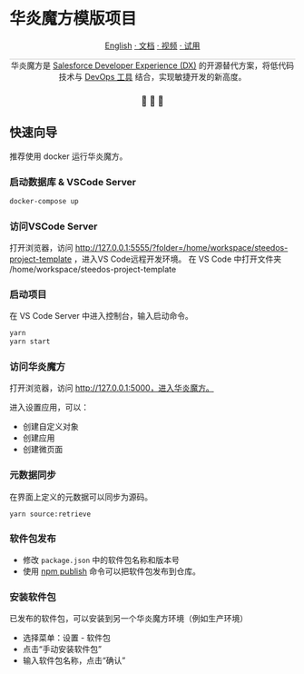 华炎魔方模版项目
===

<p align="center">
<a href="./README_en.md">English</a>
<a href="https://www.steedos.cn/docs/"> · 文档</a>
<a href="https://www.steedos.cn/videos/"> · 视频</a>
<a href="https://demo.steedos.cn"> · 试用</a>
</p>


<p align="center" style="border-top: solid 1px #cccccc">
  华炎魔方是 <a href="https://developer.salesforce.com/developer-centers/developer-experience" target="_blank">Salesforce Developer Experience (DX)</a> 的开源替代方案，将低代码技术与 <a href="https://www.steedos.cn/docs/deploy/devops"> DevOps 工具</a> 结合，实现敏捷开发的新高度。 
</p>

<h3 align="center">
 🤖 🎨 🚀
</h3>


## 快速向导

推荐使用 docker 运行华炎魔方。

### 启动数据库 & VSCode Server

```bash
docker-compose up
```

### 访问VSCode Server

打开浏览器，访问 http://127.0.0.1:5555/?folder=/home/workspace/steedos-project-template ，进入VS Code远程开发环境。
在 VS Code 中打开文件夹 /home/workspace/steedos-project-template

### 启动项目

在 VS Code Server 中进入控制台，输入启动命令。 

```bash
yarn
yarn start
```

### 访问华炎魔方

打开浏览器，访问 http://127.0.0.1:5000，进入华炎魔方。

进入设置应用，可以：
- 创建自定义对象
- 创建应用
- 创建微页面

### 元数据同步

在界面上定义的元数据可以同步为源码。

```
yarn source:retrieve
```

### 软件包发布

- 修改 `package.json` 中的软件包名称和版本号
- 使用 [npm publish](https://docs.npmjs.com/cli/v8/commands/npm-publish) 命令可以把软件包发布到仓库。

### 安装软件包

已发布的软件包，可以安装到另一个华炎魔方环境（例如生产环境）

- 选择菜单：设置 - 软件包
- 点击“手动安装软件包”
- 输入软件包名称，点击“确认”